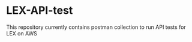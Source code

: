 # LEX-API-test
This repository currently contains postman collection to run API tests for LEX on AWS
